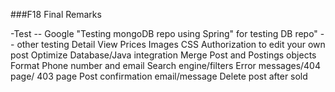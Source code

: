 ###F18 Final Remarks

-Test
-- Google "Testing mongoDB repo using Spring" for testing DB repo"
-- other testing
Detail View
Prices
Images
CSS
Authorization to edit your own post
Optimize Database/Java integration
Merge Post and Postings objects
Format Phone number and email
Search engine/filters
Error messages/404 page/ 403 page
Post confirmation email/message
Delete post after sold

